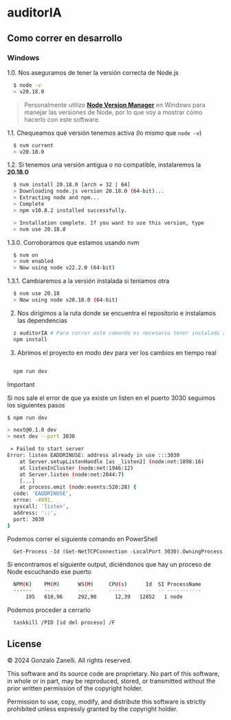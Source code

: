 # auditorIA

## Como correr en desarrollo

### Windows

1.0. Nos aseguramos de tener la versión correcta de Node.js

```bash
  $ node -v
  > v20.18.0
```

> Personalmente utilizo [**Node Version Manager**](https://github.com/coreybutler/nvm-windows) en Windows para manejar las versiones de Node, por lo que voy a mostrar cómo hacerlo con este software.

1.1. Chequeamos qué versión tenemos activa (lo mismo que `node -v`)

```bash
  $ nvm current
  > v20.18.0

```

1.2. Si tenemos una versión antigua o no compatible, instalaremos la **20.18.0**

```bash
  $ nvm install 20.18.0 [arch = 32 | 64]
  > Downloading node.js version 20.18.0 (64-bit)...
  > Extracting node and npm...
  > Complete
  > npm v10.8.2 installed successfully.

  > Installation complete. If you want to use this version, type
  > nvm use 20.18.0
```

1.3.0. Corroboramos que estamos usando nvm

```bash
  $ nvm on
  > nvm enabled
  > Now using node v22.2.0 (64-bit)
```

1.3.1. Cambiaremos a la versión instalada si teníamos otra

```bash
  $ nvm use 20.18
  > Now using node v20.18.0 (64-bit)
```

2. Nos dirigimos a la ruta donde se encuentra el repositorio e instalamos las dependencias

```bash
  z auditorIA # Para correr este comando es necesario tener instalado zoxide y haber navegado anteriormente al repositorio
  npm install
```

3. Abrimos el proyecto en modo dev para ver los cambios en tiempo real

```bash

  npm run dev
```

> [!IMPORTANT]
> Si nos sale el error de que ya existe un listen en el puerto 3030 seguimos los siguientes pasos

```bash
$ npm run dev

> next@0.1.0 dev
> next dev --port 3030

 ⨯ Failed to start server
Error: listen EADDRINUSE: address already in use :::3030
    at Server.setupListenHandle [as _listen2] (node:net:1898:16)
    at listenInCluster (node:net:1946:12)
    at Server.listen (node:net:2044:7)
    [...]
    at process.emit (node:events:520:28) {
  code: 'EADDRINUSE',
  errno: -4091,
  syscall: 'listen',
  address: '::',
  port: 3030
}
```

Podemos correr el siguiente comando en PowerShell

```pwsh
  Get-Process -Id (Get-NetTCPConnection -LocalPort 3030).OwningProcess
```

Si encontramos el siguiente output, diciéndonos que hay un proceso de Node escuchando ese puerto

```bash
  NPM(K)    PM(M)      WS(M)     CPU(s)      Id  SI ProcessName
  ------    -----      -----     ------      --  -- -----------
      195   610,96     292,90      12,39   12852   1 node
```

Podemos proceder a cerrarlo

```pwsh
  taskkill /PID [id del proceso] /F
```

## License

© 2024 Gonzalo Zanelli. All rights reserved.

This software and its source code are proprietary. No part of this software, in whole or in part, may be reproduced, stored, or transmitted without the prior written permission of the copyright holder.

Permission to use, copy, modify, and distribute this software is strictly prohibited unless expressly granted by the copyright holder.
